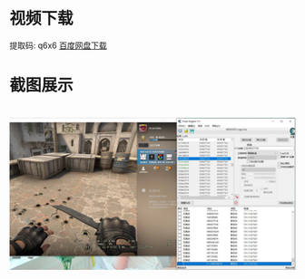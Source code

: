 
# 视频下载
提取码: q6x6  [百度网盘下载](https://pan.baidu.com/s/1zCsxxGCmgHZffAKDX319pw)


# 截图展示
<h1 align="center">
	<img src="demo.jpg">
</h1>


